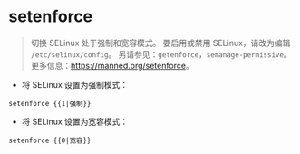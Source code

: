 # setenforce

> 切换 SELinux 处于强制和宽容模式。
> 要启用或禁用 SELinux，请改为编辑 `/etc/selinux/config`。
> 另请参见：`getenforce`，`semanage-permissive`。
> 更多信息：<https://manned.org/setenforce>。

- 将 SELinux 设置为强制模式：

`setenforce {{1|强制}}`

- 将 SELinux 设置为宽容模式：

`setenforce {{0|宽容}}`